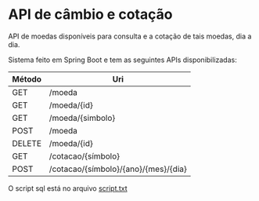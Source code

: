 # API de câmbio e cotação
API de moedas disponíveis para consulta e a cotação de tais moedas, dia a dia. 
 
Sistema feito em Spring Boot e tem as seguintes APIs disponibilizadas: 


| Método  |  Uri  |
| ------- | ----- |
|  GET | /moeda  | 
|  GET |  /moeda/{id}  |
|  GET |  /moeda/{simbolo}  |
|  POST | /moeda  | 
|  DELETE | /moeda/{id}  | 
|  GET | /cotacao/{símbolo}   | 
|  POST  |  /cotacao/{símbolo}/{ano}/{mes}/{dia}  | 

O script sql está no arquivo [script.txt](\script.txt)
